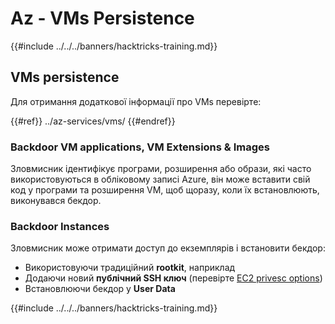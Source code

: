 # Az - VMs Persistence

{{#include ../../../banners/hacktricks-training.md}}

## VMs persistence

Для отримання додаткової інформації про VMs перевірте:

{{#ref}}
../az-services/vms/
{{#endref}}

### Backdoor VM applications, VM Extensions & Images <a href="#backdoor-instances" id="backdoor-instances"></a>

Зловмисник ідентифікує програми, розширення або образи, які часто використовуються в обліковому записі Azure, він може вставити свій код у програми та розширення VM, щоб щоразу, коли їх встановлюють, виконувався бекдор.

### Backdoor Instances <a href="#backdoor-instances" id="backdoor-instances"></a>

Зловмисник може отримати доступ до екземплярів і встановити бекдор:

- Використовуючи традиційний **rootkit**, наприклад
- Додаючи новий **публічний SSH ключ** (перевірте [EC2 privesc options](https://cloud.hacktricks.wiki/en/pentesting-cloud/aws-security/aws-privilege-escalation/aws-ec2-privesc.html))
- Встановлюючи бекдор у **User Data**

{{#include ../../../banners/hacktricks-training.md}}
